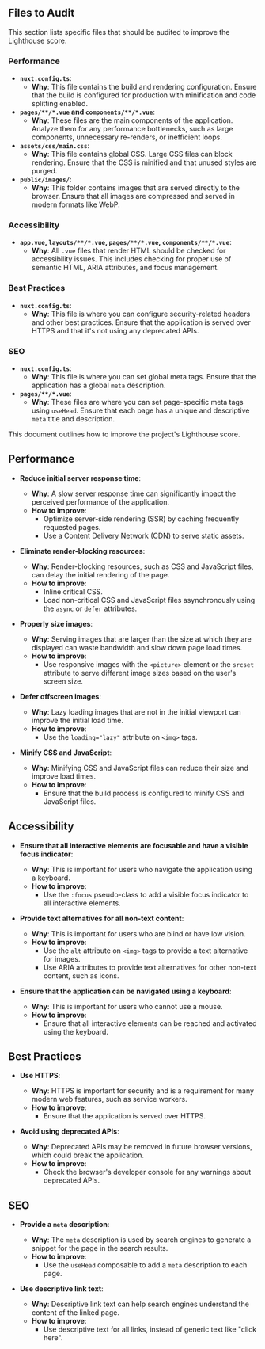 
## Files to Audit

This section lists specific files that should be audited to improve the Lighthouse score.

### Performance

*   **`nuxt.config.ts`**: 
    *   **Why**: This file contains the build and rendering configuration. Ensure that the build is configured for production with minification and code splitting enabled.
*   **`pages/**/*.vue` and `components/**/*.vue`**: 
    *   **Why**: These files are the main components of the application. Analyze them for any performance bottlenecks, such as large components, unnecessary re-renders, or inefficient loops.
*   **`assets/css/main.css`**: 
    *   **Why**: This file contains global CSS. Large CSS files can block rendering. Ensure that the CSS is minified and that unused styles are purged.
*   **`public/images/`**: 
    *   **Why**: This folder contains images that are served directly to the browser. Ensure that all images are compressed and served in modern formats like WebP.

### Accessibility

*   **`app.vue`, `layouts/**/*.vue`, `pages/**/*.vue`, `components/**/*.vue`**: 
    *   **Why**: All `.vue` files that render HTML should be checked for accessibility issues. This includes checking for proper use of semantic HTML, ARIA attributes, and focus management.

### Best Practices

*   **`nuxt.config.ts`**: 
    *   **Why**: This file is where you can configure security-related headers and other best practices. Ensure that the application is served over HTTPS and that it's not using any deprecated APIs.

### SEO

*   **`nuxt.config.ts`**: 
    *   **Why**: This file is where you can set global meta tags. Ensure that the application has a global `meta` description.
*   **`pages/**/*.vue`**: 
    *   **Why**: These files are where you can set page-specific meta tags using `useHead`. Ensure that each page has a unique and descriptive `meta` title and description.



This document outlines how to improve the project's Lighthouse score.

## Performance

*   **Reduce initial server response time**: 
    *   **Why**: A slow server response time can significantly impact the perceived performance of the application.
    *   **How to improve**: 
        *   Optimize server-side rendering (SSR) by caching frequently requested pages.
        *   Use a Content Delivery Network (CDN) to serve static assets.

*   **Eliminate render-blocking resources**: 
    *   **Why**: Render-blocking resources, such as CSS and JavaScript files, can delay the initial rendering of the page.
    *   **How to improve**: 
        *   Inline critical CSS.
        *   Load non-critical CSS and JavaScript files asynchronously using the `async` or `defer` attributes.

*   **Properly size images**: 
    *   **Why**: Serving images that are larger than the size at which they are displayed can waste bandwidth and slow down page load times.
    *   **How to improve**: 
        *   Use responsive images with the `<picture>` element or the `srcset` attribute to serve different image sizes based on the user's screen size.

*   **Defer offscreen images**: 
    *   **Why**: Lazy loading images that are not in the initial viewport can improve the initial load time.
    *   **How to improve**: 
        *   Use the `loading="lazy"` attribute on `<img>` tags.

*   **Minify CSS and JavaScript**: 
    *   **Why**: Minifying CSS and JavaScript files can reduce their size and improve load times.
    *   **How to improve**: 
        *   Ensure that the build process is configured to minify CSS and JavaScript files.

## Accessibility

*   **Ensure that all interactive elements are focusable and have a visible focus indicator**: 
    *   **Why**: This is important for users who navigate the application using a keyboard.
    *   **How to improve**: 
        *   Use the `:focus` pseudo-class to add a visible focus indicator to all interactive elements.

*   **Provide text alternatives for all non-text content**: 
    *   **Why**: This is important for users who are blind or have low vision.
    *   **How to improve**: 
        *   Use the `alt` attribute on `<img>` tags to provide a text alternative for images.
        *   Use ARIA attributes to provide text alternatives for other non-text content, such as icons.

*   **Ensure that the application can be navigated using a keyboard**: 
    *   **Why**: This is important for users who cannot use a mouse.
    *   **How to improve**: 
        *   Ensure that all interactive elements can be reached and activated using the keyboard.

## Best Practices

*   **Use HTTPS**: 
    *   **Why**: HTTPS is important for security and is a requirement for many modern web features, such as service workers.
    *   **How to improve**: 
        *   Ensure that the application is served over HTTPS.

*   **Avoid using deprecated APIs**: 
    *   **Why**: Deprecated APIs may be removed in future browser versions, which could break the application.
    *   **How to improve**: 
        *   Check the browser's developer console for any warnings about deprecated APIs.

## SEO

*   **Provide a `meta` description**: 
    *   **Why**: The `meta` description is used by search engines to generate a snippet for the page in the search results.
    *   **How to improve**: 
        *   Use the `useHead` composable to add a `meta` description to each page.

*   **Use descriptive link text**: 
    *   **Why**: Descriptive link text can help search engines understand the content of the linked page.
    *   **How to improve**: 
        *   Use descriptive text for all links, instead of generic text like "click here".
